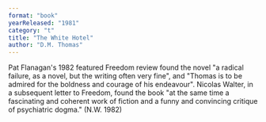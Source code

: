 ```yaml
---
format: "book"
yearReleased: "1981"
category: "t"
title: "The White Hotel"
author: "D.M. Thomas"
---
```

Pat Flanagan's 1982 featured Freedom review found the novel  "a radical failure, as a novel, but the writing often very fine", and "Thomas is to be admired for the boldness and courage of his endeavour". Nicolas  Walter, in a subsequent letter to Freedom, found the book "at the same time a fascinating and coherent work of  fiction and a funny and convincing critique of psychiatric dogma." (N.W. 1982)